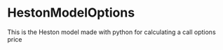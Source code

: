 # HestonModelOptions
This is the Heston model made with python for calculating a call options price
